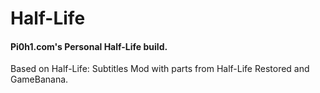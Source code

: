 # Half-Life
#### Pi0h1.com's Personal Half-Life build.

Based on Half-Life: Subtitles Mod with parts from Half-Life Restored and GameBanana.

